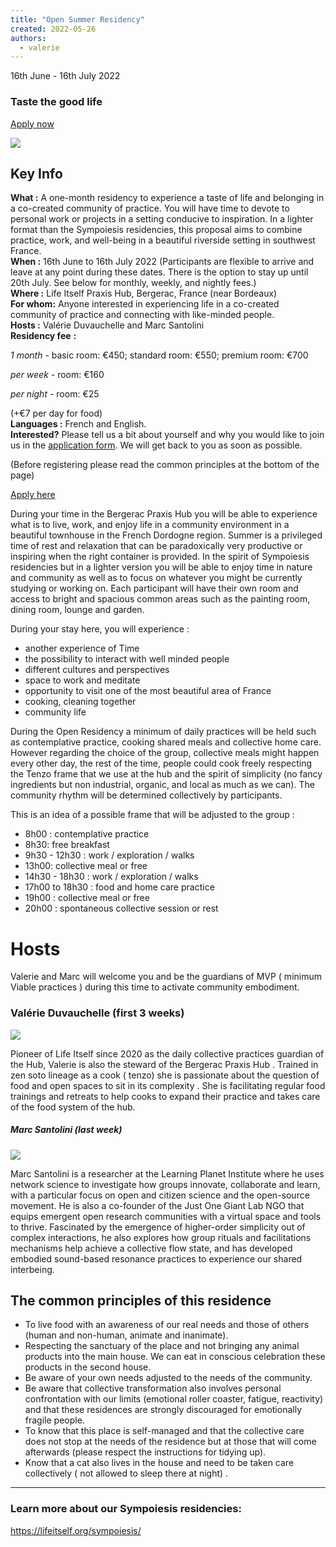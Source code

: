```yaml
---
title: "Open Summer Residency"
created: 2022-05-26
authors: 
  - valerie
---
```


16th June - 16th July 2022

### Taste the good life

[Apply now](https://docs.google.com/forms/d/e/1FAIpQLSdiykDKyZR6DgtPKeYuNePy9sWc-qkIc4BVfKBRjkFWKvFp-g/viewform)

![](assets/images/Blog-Feature-Images-9-1024x576.png)

## Key Info

**What :** A one-month residency to experience a taste of life and belonging in a co-created community of practice. You will have time to devote to personal work or projects in a setting conducive to inspiration. In a lighter format than the Sympoiesis residencies, this proposal aims to combine practice, work, and well-being in a beautiful riverside setting in southwest France.  
**When :** 16th June to 16th July 2022 (Participants are flexible to arrive and leave at any point during these dates. There is the option to stay up until 20th July. See below for monthly, weekly, and nightly fees.)  
**Where :** Life Itself Praxis Hub, Bergerac, France (near Bordeaux)  
**For whom:** Anyone interested in experiencing life in a co-created community of practice and connecting with like-minded people.  
**Hosts :** Valérie Duvauchelle and Marc Santolini  
**Residency fee** **:**

_1 month_ - basic room: €450; standard room: €550; premium room: €700

_per week_ \- room: €160

_per night_ \- room: €25

(+€7 per day for food)  
**Languages :** French and English.  
**Interested?** Please tell us a bit about yourself and why you would like to join us in the [application form](https://docs.google.com/forms/d/e/1FAIpQLSdiykDKyZR6DgtPKeYuNePy9sWc-qkIc4BVfKBRjkFWKvFp-g/viewform). We will get back to you as soon as possible.

(Before registering please read the common principles at the bottom of the page)

[Apply here](https://docs.google.com/forms/d/e/1FAIpQLSdiykDKyZR6DgtPKeYuNePy9sWc-qkIc4BVfKBRjkFWKvFp-g/viewform)

During your time in the Bergerac Praxis Hub you will be able to experience what is to live, work, and enjoy life in a community environment in a beautiful townhouse in the French Dordogne region. Summer is a privileged time of rest and relaxation that can be paradoxically very productive or inspiring when the right container is provided. In the spirit of Sympoiesis residencies but in a lighter version you will be able to enjoy time in nature and community as well as to focus on whatever you might be currently studying or working on. Each participant will have their own room and access to bright and spacious common areas such as the painting room, dining room, lounge and garden.

During your stay here, you will experience :

- another experience of Time
- the possibility to interact with well minded people
- different cultures and perspectives
- space to work and meditate
- opportunity to visit one of the most beautiful area of France
- cooking, cleaning together
- community life

During the Open Residency a minimum of daily practices will be held such as contemplative practice, cooking shared meals and collective home care. However regarding the choice of the group, collective meals might happen every other day, the rest of the time, people could cook freely respecting the Tenzo frame that we use at the hub and the spirit of simplicity (no fancy ingredients but non industrial, organic, and local as much as we can). The community rhythm will be determined collectively by participants.

This is an idea of a possible frame that will be adjusted to the group :

- 8h00 : contemplative practice
- 8h30: free breakfast
- 9h30 - 12h30 : work / exploration / walks
- 13h00: collective meal or free
- 14h30 - 18h30 : work / exploration / walks
- 17h00 to 18h30 : food and home care practice
- 19h00 : collective meal or free
- 20h00 : spontaneous collective session or rest

# Hosts

Valerie and Marc will welcome you and be the guardians of MVP ( minimum Viable practices ) during this time to activate community embodiment.

### Valérie Duvauchelle (first 3 weeks)

![](assets/images/star-portrait--1024x683.jpg)

Pioneer of Life Itself since 2020 as the daily collective practices guardian of the Hub, Valerie is also the steward of the Bergerac Praxis Hub . Trained in zen soto lineage as a cook ( tenzo) she is passionate about the question of food and open spaces to sit in its complexity . She is facilitating regular food trainings and retreats to help cooks to expand their practice and takes care of the food system of the hub.

##### Marc Santolini (last week)

![](assets/images/event_image-58e4e9144dacebaa7d011553573fbeab.jpg)

Marc Santolini is a researcher at the Learning Planet Institute where he uses network science to investigate how groups innovate, collaborate and learn, with a particular focus on open and citizen science and the open-source movement. He is also a co-founder of the Just One Giant Lab NGO that equips emergent open research communities with a virtual space and tools to thrive. Fascinated by the emergence of higher-order simplicity out of complex interactions, he also explores how group rituals and facilitations mechanisms help achieve a collective flow state, and has developed embodied sound-based resonance practices to experience our shared interbeing.

## The common principles of this residence

- To live food with an awareness of our real needs and those of others (human and non-human, animate and inanimate).
- Respecting the sanctuary of the place and not bringing any animal products into the main house. We can eat in conscious celebration these products in the second house.
- Be aware of your own needs adjusted to the needs of the community.
- Be aware that collective transformation also involves personal confrontation with our limits (emotional roller coaster, fatigue, reactivity) and that these residences are strongly discouraged for emotionally fragile people.
- To know that this place is self-managed and that the collective care does not stop at the needs of the residence but at those that will come afterwards (please respect the instructions for tidying up).
- Know that a cat also lives in the house and need to be taken care collectively ( not allowed to sleep there at night) .

* * *

### Learn more about our Sympoiesis residencies:

https://lifeitself.org/sympoiesis/

